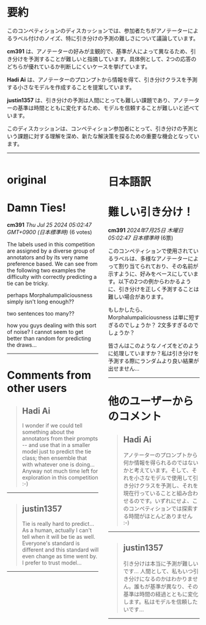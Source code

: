 # 要約 
このコンペティションのディスカッションでは、参加者たちがアノテーターによるラベル付けのノイズ、特に引き分けの予測の難しさについて議論しています。

**cm391** は、アノテーターの好みが主観的で、基準が人によって異なるため、引き分けを予測することが難しいと指摘しています。具体例として、2つの応答のどちらが優れているか判断しにくいケースを挙げています。

**Hadi Ai** は、アノテーターのプロンプトから情報を得て、引き分けクラスを予測する小さなモデルを作成することを提案しています。

**justin1357** は、引き分けの予測は人間にとっても難しい課題であり、アノテーターの基準は時間とともに変化するため、モデルを信頼することが難しいと述べています。

このディスカッションは、コンペティション参加者にとって、引き分けの予測という課題に対する理解を深め、新たな解決策を探るための重要な機会となっています。


---


<style>
.column-left{
  float: left;
  width: 47.5%;
  text-align: left;
}
.column-right{
  float: right;
  width: 47.5%;
  text-align: left;
}
.column-one{
  float: left;
  width: 100%;
  text-align: left;
}
</style>


<div class="column-left">

# original

# Damn Ties! 

**cm391** *Thu Jul 25 2024 05:02:47 GMT+0900 (日本標準時)* (6 votes)

The labels used in this competition are assigned by a diverse group of annotators and by its very name preference based. We can see from the following two examples the difficulty with correctly predicting a tie can be tricky.

perhaps Morphalumpaliciousness simply isn't long enough??

two sentences too many??

how you guys dealing with this sort of noise? I cannot seem to get better than random for predicting the draws…



---

 # Comments from other users

> ## Hadi Ai
> 
> I wonder if we could tell something about the annotators from their prompts -- and use that in a smaller model just to predict the tie class; then ensemble that with whatever one is doing… Anyway not much time left for exploration in this competition :-)
> 
> 
> 


---

> ## justin1357
> 
> Tie is really hard to predict… As a human, actually I can't tell when it will be tie as well. Everyone's standard is different and this standard will even change as time went by. I prefer to trust model…
> 
> 
> 


---



</div>
<div class="column-right">

# 日本語訳

# 難しい引き分け！
**cm391** *2024年7月25日 木曜日 05:02:47 日本標準時* (6票)

このコンペティションで使用されているラベルは、多様なアノテーターによって割り当てられており、その名前が示すように、好みをベースにしています。以下の2つの例からわかるように、引き分けを正しく予測することは難しい場合があります。

もしかしたら、Morphalumpaliciousness は単に短すぎるのでしょうか？
2文多すぎるのでしょうか？

皆さんはこのようなノイズをどのように処理していますか？私は引き分けを予測する際にランダムより良い結果が出せません…

---
# 他のユーザーからのコメント
> ## Hadi Ai
> 
> アノテーターのプロンプトから何か情報を得られるのではないかと考えています。そして、それを小さなモデルで使用して引き分けクラスを予測し、それを現在行っていることと組み合わせるのです。いずれにせよ、このコンペティションでは探索する時間がほとんどありません :-)
> 
> 
> 
---
> ## justin1357
> 
> 引き分けは本当に予測が難しいです… 人間として、私もいつ引き分けになるのかはわかりません。誰もが基準が異なり、その基準は時間の経過とともに変化します。私はモデルを信頼したいです…
> 
> 
> 
--- 



</div>